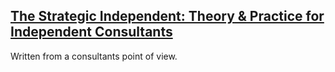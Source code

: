## [The Strategic Independent: Theory & Practice for Independent Consultants](https://tomcritchlow.com/strategy/)

Written from a consultants point of view.  
